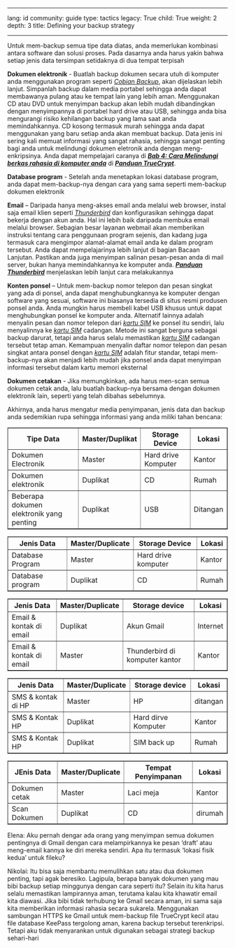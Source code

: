 

---

lang: id
community: guide
type: tactics
legacy: True
child: True
weight: 2
depth: 3
title: Defining your backup strategy

---

Untuk mem-backup semua tipe data diatas, anda memerlukan kombinasi antara software dan solusi proses. Pada dasarnya anda harus yakin bahwa setiap jenis data tersimpan setidaknya di dua tempat terpisah

**Dokumen elektronik** -  Buatlah backup dokumen secara utuh di komputer anda menggunakan program seperti [*Cobian Backup*](/id/glossary#Cobian_Backup), akan dijelaskan lebih lanjut. Simpanlah backup dalam media portabel sehingga anda dapat membawanya pulang atau ke tempat lain yang lebih aman. Menggunakan CD atau DVD untuk menyimpan backup akan lebih mudah dibandingkan dengan menyimpannya di portabel hard drive atau USB, sehingga anda bisa mengurangi risiko kehilangan backup yang lama saat anda memindahkannya. CD kosong termasuk murah sehingga anda dapat menggunakan yang baru setiap anda akan membuat backup. Data jenis ini sering kali memuat informasi yang sangat rahasia, sehingga sangat penting bagi anda untuk melindungi dokumen eletronik anda dengan meng-enkripsinya. Anda dapat mempelajari caranya di [***Bab 4: Cara Melindungi berkas rahasia di komputer anda***](/id/chapter-4) di [***Panduan TrueCrypt***](/truecrypt_main).

**Database program** - Setelah anda menetapkan lokasi database program, anda dapat mem-backup-nya dengan cara yang sama seperti mem-backup dokumen elektronik

**Email** – Daripada hanya meng-akses email anda melalui web browser, instal saja email klien seperti [*Thunderbird*](/id/glossary#Thunderbird) dan konfigurasikan sehingga dapat bekerja dengan akun anda. Hal ini lebih baik daripada membuka email melalui browser. Sebagian besar layanan webmail akan memberikan instruksi tentang cara penggunaan program sejenis, dan kadang juga termasuk cara mengimpor alamat-alamat email anda ke dalam program tersebut. Anda dapat mempelajarinya lebih lanjut di bagian Bacaan Lanjutan. Pastikan anda juga menyimpan salinan pesan-pesan anda di mail server, bukan hanya memindahkannya ke komputer anda. [***Panduan Thunderbird***](/thunderbird_main) menjelaskan lebih lanjut cara melakukannya

**Konten ponsel** – Untuk mem-backup nomor telepon dan pesan singkat yang ada di ponsel, anda dapat menghubungkannya ke komputer dengan software yang sesuai, software ini biasanya tersedia di situs resmi produsen ponsel anda. Anda mungkin harus membeli kabel USB khusus untuk dapat menghubungkan ponsel ke komputer anda. Alternatif lainnya adalah menyalin pesan dan nomor telepon dari [*kartu SIM*](/id/glossary#SIM_card) ke ponsel itu sendiri, lalu menyalinnya ke [*kartu SIM*](/glossary#SIM_card) cadangan. Metode ini sangat berguna sebagai backup darurat, tetapi anda harus selalu memastikan [*kartu SIM*](/glossary#SIM_card) cadangan tersebut tetap aman. Kemampuan menyalin daftar nomor telepon dan pesan singkat antara ponsel dengan [*kartu SIM*](/glossary#SIM_card) adalah fitur standar, tetapi mem-backup-nya akan menjadi lebih mudah jika ponsel anda dapat menyimpan informasi tersebut dalam kartu memori eksternal

**Dokumen cetakan** - Jika memungkinkan, ada harus men-scan semua dokumen cetak anda, lalu buatlah backup-nya bersama dengan dokumen elektronik lain, seperti yang telah dibahas sebelumnya.

Akhirnya, anda harus mengatur media penyimpanan, jenis data dan backup anda sedemikian rupa sehingga informasi yang anda miliki tahan bencana:

<table width="100%" border="1">
<tbody>
<tr>
<th>Tipe Data</th>
<th>Master/Duplikat</th>
<th>Storage Device</th>
<th>Lokasi</th>
</td>
</tr>
<tr>
<td>Dokumen Electronik</td>
<td>Master</td>
<td>Hard drive Komputer</td>
<td>Kantor
</td>
</tr>
<tr>
<td>Dokumen elektronik</td>
<td>Duplikat</td>
<td>CD</td>
<td>Rumah
</td>
</tr>
<tr>
<td>Beberapa dokumen elektronik yang penting</td>
<td>Duplikat</td>
<td>USB</td>
<td>Ditangan
</td>
</tr>
</tbody>
</table>




<table width="100%" border="1">
<tbody>
<tr>
<th>Jenis Data</th>
<th>Master/Duplicate</th>
<th>Storage Device</th>
<th>Lokasi</th>
</td>
</tr>
<tr>
<td>Database Program</td>
<td>Master</td>
<td>Hard drive komputer</td>
<td>Kantor
</td>
</tr>
<tr>
<td>Database program</td>
<td>Duplikat</td>
<td>CD</td>
<td>Rumah
</td>
</tr>
</tbody>
</table>




<table width="100%" border="1">
<tbody>
<tr>
<th>Jenis Data</th>
<th>Master/Duplicate</th>
<th>Storage device</th>
<th>Lokasi</th>
</td>
</tr>
<tr>
<td>Email &amp; kontak di email</td>
<td>Duplikat</td>
<td>Akun Gmail</td>
<td>Internet
</td>
</tr>
<tr>
<td>Email &amp; kontak di email</td>
<td>Master</td>
<td>Thunderbird di komputer kantor</td>
<td>Kantor
</td>
</tr>
</tbody>
</table>




<table width="100%" border="1">
<tbody>
<tr>
<th>Jenis Data</th>
<th>Master/Duplicate</th>
<th>Storage device</th>
<th>Lokasi</th>
</td>
</tr>
<tr>
<td>SMS &amp; kontak di HP</td>
<td>Master</td>
<td>HP</td>
<td>ditangan
</td>
</tr>
<tr>
<td>SMS &amp; Kontak HP</td>
<td>Duplikat</td>
<td>Hard dirve Komputer</td>
<td>Kantor
</td>
</tr>
<tr>
<td>SMS &amp; Kontak HP</td>
<td>Duplikat</td>
<td>SIM back up</td>
<td>Rumah
</td>
</tr>
</tbody>
</table>




<table width="100%" border="1">
<tbody>
<tr>
<th>JEnis Data</th>
<th>Master/Duplicate</th>
<th>Tempat Penyimpanan</th>
<th>Lokasi</th>
</td>
</tr>
<tr>
<td>Dokumen cetak</td>
<td>Master</td>
<td>Laci meja</td>
<td>Kantor
</td>
</tr>
<tr>
<td>Scan Dokumen</td>
<td>Duplikat</td>
<td>CD</td>
<td>dirumah
</td>
</tr>
</tbody>
</table>




<div class="background" markdown="1">

Elena: Aku pernah dengar ada orang yang menyimpan semua dokumen pentingnya di Gmail dengan cara melampirkannya ke pesan ‘draft’ atau meng-email kannya ke diri mereka sendiri. Apa itu termasuk ‘lokasi fisik kedua’ untuk fileku?

Nikolai: Itu bisa saja membantu memulihkan satu atau dua dokumen penting, tapi agak beresiko. Lagipula, berapa banyak dokumen yang mau bibi backup setiap minggunya dengan cara seperti itu? Selain itu kita harus selalu memastikan lampirannya aman, terutama kalau kita khawatir email kita diawasi. Jika bibi tidak terhubung ke Gmail secara aman, ini sama saja kita memberikan informasi rahasia secara sukarela. Menggunakan sambungan HTTPS ke Gmail untuk mem-backup file TrueCrypt kecil atau file database KeePass tergolong aman, karena backup tersebut terenkripsi. Tetapi aku tidak menyarankan untuk digunakan sebagai strategi backup sehari-hari
</div>

